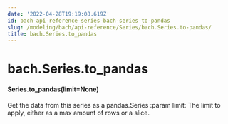 ```yaml
---
date: '2022-04-28T19:19:08.619Z'
id: bach-api-reference-series-bach-series-to-pandas
slug: /modeling/bach/api-reference/Series/bach.Series.to-pandas/
title: bach.Series.to_pandas
---
```


# bach.Series.to_pandas


#### Series.to_pandas(limit=None)
Get the data from this series as a pandas.Series
:param limit: The limit to apply, either as a max amount of rows or a slice.

<!-- !! processed by numpydoc !! -->
